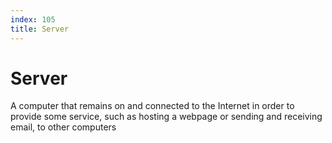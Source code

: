 ```yaml
---
index: 105
title: Server
---
```

# Server

A computer that remains on and connected to the Internet in order to provide some service, such as hosting a webpage or sending and receiving email, to other computers